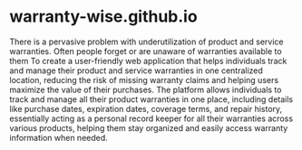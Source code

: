 # warranty-wise.github.io

There is a pervasive problem with underutilization of product and service warranties. Often people forget or are unaware of warranties available to them  To create a user-friendly web application that helps individuals track and manage their product and service warranties in one centralized location, reducing the risk of missing warranty claims and helping users maximize the value of their purchases. The platform allows individuals to track and manage all their product warranties in one place, including details like purchase dates, expiration dates, coverage terms, and repair history, essentially acting as a personal record keeper for all their warranties across various products, helping them stay organized and easily access warranty information when needed. 